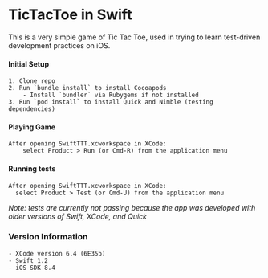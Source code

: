 # TicTacToe in Swift

This is a very simple game of Tic Tac Toe, used in trying to learn test-driven 
development practices on iOS.

#### Initial Setup
	1. Clone repo 
	2. Run `bundle install` to install Cocoapods
		- Install `bundler` via Rubygems if not installed
	3. Run `pod install` to install Quick and Nimble (testing dependencies)

#### Playing Game
	After opening SwiftTTT.xcworkspace in XCode:
		select Product > Run (or Cmd-R) from the application menu

#### Running tests
	After opening SwiftTTT.xcworkspace in XCode:
      select Product > Test (or Cmd-U) from the application menu 
      
_Note: tests are currently not passing because the app was developed with older versions of Swift, XCode, and Quick_

### Version Information
	- XCode version 6.4 (6E35b)
	- Swift 1.2
	- iOS SDK 8.4
